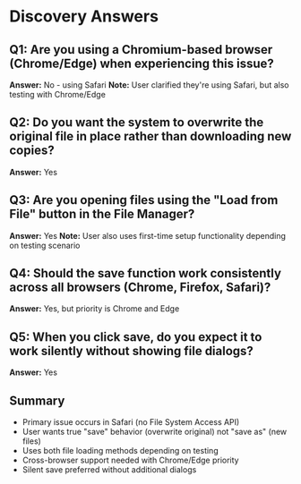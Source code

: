# Discovery Answers

## Q1: Are you using a Chromium-based browser (Chrome/Edge) when experiencing this issue?
**Answer:** No - using Safari
**Note:** User clarified they're using Safari, but also testing with Chrome/Edge

## Q2: Do you want the system to overwrite the original file in place rather than downloading new copies?
**Answer:** Yes

## Q3: Are you opening files using the "Load from File" button in the File Manager?
**Answer:** Yes
**Note:** User also uses first-time setup functionality depending on testing scenario

## Q4: Should the save function work consistently across all browsers (Chrome, Firefox, Safari)?
**Answer:** Yes, but priority is Chrome and Edge

## Q5: When you click save, do you expect it to work silently without showing file dialogs?
**Answer:** Yes

## Summary
- Primary issue occurs in Safari (no File System Access API)
- User wants true "save" behavior (overwrite original) not "save as" (new files)
- Uses both file loading methods depending on testing
- Cross-browser support needed with Chrome/Edge priority
- Silent save preferred without additional dialogs